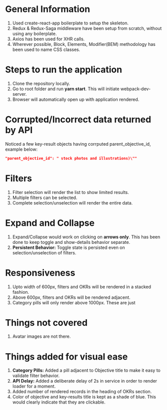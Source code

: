 # General Information

1. Used create-react-app boilerplate to setup the skeleton.
2. Redux & Redux-Saga middleware have been setup from scratch, without using any boilerplate.
3. Axios has been used for XHR calls.
4. Wherever possible, Block, Elements, Modifier(BEM) methodology has been used to name CSS classes.




# Steps to run the application

1. Clone the repository locally.
2. Go to root folder and run **yarn start**. This will initiate webpack-dev-server.
3. Browser will automatically open up with application rendered.




# Corrupted/Incorrect data returned by API

Noticed a few key-result objects having corrputed parent_objective_id, example below:

```json
"parent_objective_id": " stock photos and illustrations)\""
```



# Filters

1. Filter selection will render the list to show limited results.
2. Multiple filters can be selected.
3. Complete selection/unselection will render the entire data.




# Expand and Collapse
1. Expand/Collapse would work on clicking on **arrows only**. This has been done to keep toggle and show-details behavior separate.
2. **Persistent Behavior:** Toggle state is persisted even on selection/unselection of filters.




# Responsiveness

1. Upto width of 600px, filters and OKRs will be rendered in a stacked fashion.
2. Above 600px, filters and OKRs will be rendered adjacent.
3. Category pills will only render above 1000px. These are just





# Things not covered

1. Avatar images are not there.




# Things added for visual ease

1. **Category Pills:** Added a pill adjacent to Objective title to make it easy to validate filter behavior.
2. **API Delay:** Added a deliberate delay of 2s in service in order to render loader for a moment.
3. Added number of rendered records in the heading of OKRs section.
4. Color of objective and key-results title is kept as a shade of blue. This would clearly indicate that they are clickable.